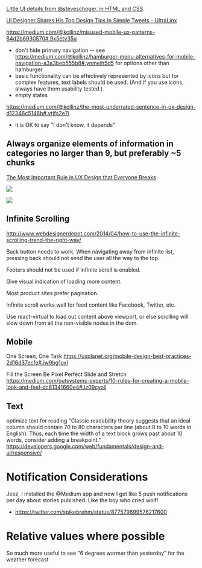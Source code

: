 [Little UI details from @steveschoger, in HTML and CSS](https://codepen.io/tyrellrummage/pen/ZJPXgy)

[UI Designer Shares His Top Design Tips In Simple Tweets \- UltraLinx](https://theultralinx.com/2018/06/ui-designer-shares-his-top-design-tips-in-simple-tweets/)

https://medium.com/@kollinz/misused-mobile-ux-patterns-84d2b6930570#.9x5etv35u
- don't hide primary navigation
-- see https://medium.com/@kollinz/hamburger-menu-alternatives-for-mobile-navigation-a3a3beb555b8#.ynmeih5d5 for options other than hamburger
- basic functionality can be effectively represented by icons but for complex features, text labels should be used. (And if you use icons, always have them usability tested.)
- empty states

https://medium.com/@kollinz/the-most-underrated-sentence-in-ux-design-d12346c5146b#.vtjfs2e7i
- it is OK to say "I don't know, it depends"

## Always organize elements of information in categories no larger than 9, but preferably ~5 chunks
[The Most Important Rule in UX Design that Everyone Breaks](https://blog.prototypr.io/the-most-important-rule-in-ux-design-that-everyone-breaks-1c1cb188931)

![](https://cdn-images-1.medium.com/max/2000/1*PgZGGwR8UkLPnog2NcyliA@2x.png)

![](https://cdn-images-1.medium.com/max/2000/1*n5o78Gu9qEh4J2ui2GY4Ig@2x.png)

## Infinite Scrolling
http://www.webdesignerdepot.com/2014/04/how-to-use-the-infinite-scrolling-trend-the-right-way/

Back button needs to work. When navigating away from infinite list, pressing back should not send the user all the way to the top.

Footers should not be used if infinite scroll is enabled.

Give visual indication of loading more content.

Most product sites prefer pagination.

Infinite scroll works well for feed content like Facebook, Twitter, etc.

Use react-virtual to load out content above viewport, or else scrolling will slow down from all the non-visible nodes in the dom.

## Mobile
One Screen, One Task
https://uxplanet.org/mobile-design-best-practices-2d16d37ecfe#.iw9bg1oxl

Fill the Screen
Be Pixel Perfect
Slide and Stretch
https://medium.com/outsystems-experts/10-rules-for-creating-a-mobile-look-and-feel-dc81341660e4#.lz09cyoil


## Text
optimize text for reading
"Classic readability theory suggests that an ideal column should contain 70 to 80 characters per line (about 8 to 10 words in English). Thus, each time the width of a text block grows past about 10 words, consider adding a breakpoint."
https://developers.google.com/web/fundamentals/design-and-ui/responsive/

# Notification Considerations
Jeez, I installed the @Medium app and now I get like 5 push notifications per day about stories published. Like the boy who cried wolf!
- https://twitter.com/spikebrehm/status/877579699576217600

# Relative values where possible
So much more useful to see "6 degrees warmer than yesterday" for the weather forecast
